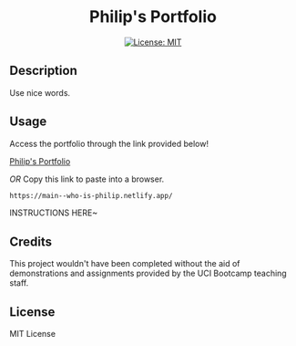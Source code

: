<div align='center'>

# Philip's Portfolio

[![License: MIT](https://img.shields.io/badge/License-MIT-yellow.svg)](https://opensource.org/licenses/MIT)

</div>

## Description

Use nice words.

## Usage

Access the portfolio through the link provided below!

[Philip's Portfolio](https://main--who-is-philip.netlify.app/)

_OR_ Copy this link to paste into a browser.

``` md
https://main--who-is-philip.netlify.app/
```

INSTRUCTIONS HERE~

## Credits

This project wouldn't have been completed without the aid of demonstrations and assignments provided by the UCI Bootcamp teaching staff.

## License

MIT License
